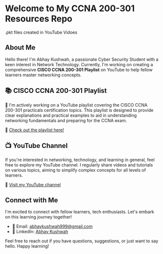 # Welcome to My CCNA 200-301 Resources Repo
.pkt files created in YouTube Vidoes
<!-- <iframe width="560" height="315" src="https://www.youtube.com/embed/zApKX4v7s6w?si=NNvY3u9THjHO6dMY" title="YouTube video player" frameborder="0" allow="accelerometer; autoplay; clipboard-write; encrypted-media; gyroscope; picture-in-picture; web-share" allowfullscreen></iframe>
-->
## About Me
Hello there! I'm Abhay Kushwah, a passionate Cyber Security Student with a keen interest in Network Technology. Currently, I'm working on creating a comprehensive **CISCO CCNA 200-301 Playlist** on YouTube to help fellow learners master networking concepts.

## 📚 CISCO CCNA 200-301 Playlist

🎥 I'm actively working on a YouTube playlist covering the CISCO CCNA 200-301 practicals certification topics. This playlist is designed to provide clear explanations and practical examples to aid in understanding networking fundamentals and preparing for the CCNA exam.

🔗 [Check out the playlist here!](https://www.youtube.com/playlist?list=PLmY7nCxt9pN_bAldER_90fQ3FdWAZq_ER)

## 📺 YouTube Channel

If you're interested in networking, technology, and learning in general, feel free to explore my YouTube channel. I regularly share videos and tutorials on various topics, aiming to simplify complex concepts for all levels of learners.

🔗 [Visit my YouTube channel](https://www.youtube.com/@abhaykushwah)

## Connect with Me

I'm excited to connect with fellow learners, tech enthusiasts. Let's embark on this learning journey together!

- 📧 Email: [abhaykushwah999@gmail.com](mailto:abhaykushwah999@gmail.com/)
- 💼 LinkedIn: [Abhay Kushwah](https://www.linkedin.com/in/AbhayKushwah/)

Feel free to reach out if you have questions, suggestions, or just want to say hello. Happy learning!

